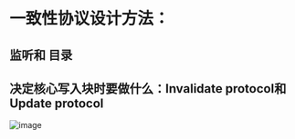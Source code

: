 # 一致性协议设计方法：
## 监听和 目录
## 决定核心写入块时要做什么：Invalidate protocol和Update protocol
![image](https://github.com/yjgcszhr/note/assets/45597060/0a3a0d88-1147-47b5-88be-1e6cd807b4f2)

